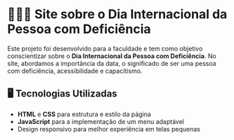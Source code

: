 
# 👩‍🦽‍➡️ Site sobre o Dia Internacional da Pessoa com Deficiência  

Este projeto foi desenvolvido para a faculdade e tem como objetivo conscientizar sobre o **Dia Internacional da Pessoa com Deficiência**. No site, abordamos a importância da data, o significado de ser uma pessoa com deficiência, acessibilidade e capacitismo.  

## 🖥️ Tecnologias Utilizadas  
- **HTML** e **CSS** para estrutura e estilo da página  
- **JavaScript** para a implementação de um menu adaptável  
- Design responsivo para melhor experiência em telas pequenas  
